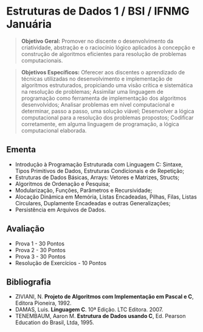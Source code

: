 # Estruturas de Dados 1 / BSI / IFNMG Januária
 
> **Objetivo Geral:** Promover no discente o desenvolvimento da criatividade, abstração e o raciocínio lógico aplicados à concepção e construção de algoritmos eficientes para resolução de problemas computacionais.

> **Objetivos Específicos:** Oferecer aos discentes o aprendizado de técnicas utilizadas no desenvolvimento e implementação de algoritmos estruturados, propiciando uma visão crítica e sistemática na resolução de problemas; Assimilar uma linguagem de programação como ferramenta de implementação dos algoritmos desenvolvidos; Analisar problemas em nível computacional e determinar, passo a passo, uma solução viável; Desenvolver a lógica computacional para a resolução dos problemas propostos; Codificar corretamente, em alguma linguagem de programação, a lógica computacional elaborada.

## Ementa
* Introdução à Programação Estruturada com Linguagem C: Sintaxe, Tipos Primitivos de Dados, Estruturas Condicionais e de Repetição;
* Estruturas de Dados Básicas, Arrays: Vetores e Matrizes, Structs; 
* Algoritmos de Ordenação e Pesquisa; 
* Modularização, Funções, Parâmetros e Recursividade; 
* Alocação Dinâmica em Memória, Listas Encadeadas, Pilhas, Filas, Listas Circulares, Duplamente Encadeadas e outras Generalizações; 
* Persistência em Arquivos de Dados.

## Avaliação

* Prova 1 - 30 Pontos
* Prova 2 - 30 Pontos
* Prova 3 - 30 Pontos
* Resolução de Exercícios - 10 Pontos

## Bibliografia

* ZIVIANI, N. **Projeto de Algoritmos com Implementação em Pascal e C**, Editora Pioneira, 1992.
* DAMAS, Luis. **Linguagem C**. 10ª Edição. LTC Editora. 2007.
* TENEMBAUM, Aaron M. **Estrutura de Dados usando C**, Ed. Pearson Education do Brasil, Ltda, 1995.
